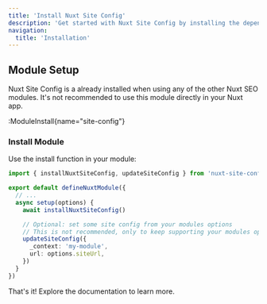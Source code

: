 ```yaml
---
title: 'Install Nuxt Site Config'
description: 'Get started with Nuxt Site Config by installing the dependency to your project.'
navigation:
  title: 'Installation'
---
```


## Module Setup

Nuxt Site Config is a already installed when using any of the other Nuxt SEO modules. It's not recommended to use this
module directly in your Nuxt app.

:ModuleInstall{name="site-config"}

### Install Module

Use the install function in your module:

```ts [modules.ts]
import { installNuxtSiteConfig, updateSiteConfig } from 'nuxt-site-config-kit'

export default defineNuxtModule({
  // ...
  async setup(options) {
    await installNuxtSiteConfig()

    // Optional: set some site config from your modules options
    // This is not recommended, only to keep supporting your modules options
    updateSiteConfig({
      _context: 'my-module',
      url: options.siteUrl,
    })
  }
})
```

That's it! Explore the documentation to learn more.
